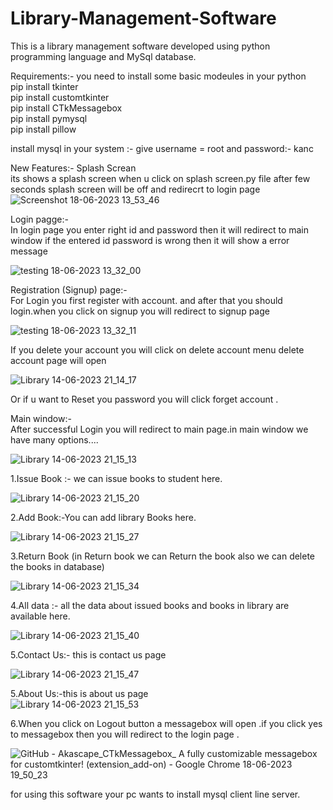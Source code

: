 # Library-Management-Software

This is a library management software developed using python programming language and MySql database.

Requirements:-
you need to install some basic modeules in your python   
pip install tkinter  
pip install customtkinter  
pip install CTkMessagebox  
pip install pymysql  
pip install pillow  
  
install mysql in your system :-
give username = root
and password:- kanc

New Features:-
Splash Screan  
 its shows a splash screen when u click on splash screen.py file after few seconds splash screen will be off and redirecrt to login page  
                                                                                                                                                                   ![Screenshot 18-06-2023 13_53_46](https://github.com/MrHK10/Library-Management-Software/assets/102664312/2037f70b-6ce2-468f-b61c-22770dccaf7d)      

Login pagge:-   
In login page you enter right id and password then it will redirect to main window if the entered id password is wrong then it will show a error message  
  
![testing 18-06-2023 13_32_00](https://github.com/MrHK10/Library-Management-Software/assets/102664312/0b51e2c3-d180-403c-9a23-30df228241db)

                                                                                                                                                                 
Registration (Signup) page:-  
For Login you first register with account. and after that you should login.when you click on signup you will redirect to signup page   
  
![testing 18-06-2023 13_32_11](https://github.com/MrHK10/Library-Management-Software/assets/102664312/d2db026d-6681-45e9-8854-3c7ae2d93c79)

 If you delete your account you will click on delete account menu delete account page will open  
  
![Library 14-06-2023 21_14_17](https://github.com/MrHK10/Library-Management-Software/assets/102664312/0a16a75e-f3fa-4e67-9b31-394de814aae2)

Or if u want to Reset you password you will click forget account .  

Main window:-  
After successful Login you will redirect to main page.in main window we have many options....  
  
![Library 14-06-2023 21_15_13](https://github.com/MrHK10/Library-Management-Software/assets/102664312/220b5a45-590e-4488-a30c-b0d5d460fb0d)
  
1.Issue Book  :- we can issue books to student here.     
      
  ![Library 14-06-2023 21_15_20](https://github.com/MrHK10/Library-Management-Software/assets/102664312/0ec75bdc-a645-470b-80c3-eb93a4e0bb52)

2.Add Book:-You can add library Books here.  
  
![Library 14-06-2023 21_15_27](https://github.com/MrHK10/Library-Management-Software/assets/102664312/2d1798d0-5721-4b8d-831c-00e360b660d6)

  

3.Return Book (in Return book we can Return the book also we can delete the books in database)   
  
![Library 14-06-2023 21_15_34](https://github.com/MrHK10/Library-Management-Software/assets/102664312/5ff43447-a585-44e7-848d-cbba10b2aa59)

4.All data :- all the data about issued books and books in library are available here.  
  
![Library 14-06-2023 21_15_40](https://github.com/MrHK10/Library-Management-Software/assets/102664312/8dda1eef-9b51-46b0-9e91-6f70e5d08cd7)


5.Contact Us:- this is contact us page      

![Library 14-06-2023 21_15_47](https://github.com/MrHK10/Library-Management-Software/assets/102664312/e9790b7f-8fde-4356-bc26-e5ad96515006)



5.About Us:-this is about us page    
![Library 14-06-2023 21_15_53](https://github.com/MrHK10/Library-Management-Software/assets/102664312/33594fcb-ab10-4c94-9a36-ca877f9adf26)    



6.When you click on Logout button a messagebox will open .if you click yes to messagebox then you will redirect to the login page .  
    
  
![GitHub - Akascape_CTkMessagebox_ A fully customizable messagebox for customtkinter! (extension_add-on) - Google Chrome 18-06-2023 19_50_23](https://github.com/MrHK10/Library-Management-Software/assets/102664312/e55c2575-2119-4944-a25d-723fed16fbac)


        
for using this software your pc wants to install mysql client line server.  







